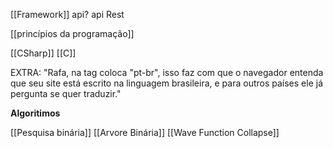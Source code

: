 [[Framework]]
api? 
api Rest

[[princípios da programação]]

[[CSharp]]
[[C]]

EXTRA: "Rafa, na tag <HTML lang= "en"> coloca "pt-br", isso faz com que o navegador entenda que seu site está escrito na linguagem brasileira, e para outros países ele já pergunta se quer traduzir."


**Algoritimos**

[[Pesquisa binária]]
[[Arvore Binária]]
[[Wave Function Collapse]]


